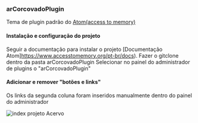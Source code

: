 ### arCorcovadoPlugin
Tema de plugin padrão do [Atom(access to memory)](https://www.accesstomemory.org/)

#### Instalação e configuração do projeto
Seguir a documentação para instalar o projeto [Documentação Atom]https://www.accesstomemory.org/pt-br/docs).
Fazer o gitclone dentro da pasta arCorcovadoPlugin
Selecionar no painel do administrador de plugins o "arCorcovadoPlugin"

#### Adicionar e remover "botões e links" 
Os links da segunda coluna foram inseridos manualmente dentro do painel do administrador

![index projeto Acervo](https://i.imgur.com/jOUFUoZ.jpg)

